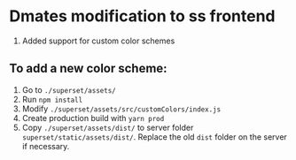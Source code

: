 # Dmates modification to ss frontend

1. Added support for custom color schemes

## To add a new color scheme:

1. Go to `./superset/assets/`
2. Run `npm install`
3. Modify `./superset/assets/src/customColors/index.js`
4. Create production build with `yarn prod`
5. Copy `./superset/assets/dist/` to server folder `superset/static/assets/dist/`. Replace the old `dist` folder on the server if necessary.
